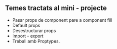 ## Temes tractats al mini - projecte
 - Pasar props de component pare a component fill
 - Default props
 - Desestructurar props 
 - Import - export
 - Treball amb Proptypes.
